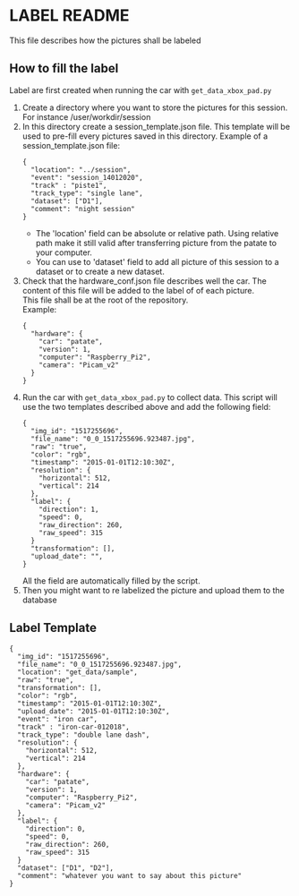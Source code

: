 # LABEL README

This file describes how the pictures shall be labeled


## How to fill the label

Label are first created when running the car with `get_data_xbox_pad.py`
1. Create a directory where you want to store the pictures for this session. For instance /user/workdir/session  
2. In this directory create a session_template.json file. This template will be used to pre-fill every pictures saved in 
   this directory. Example of a session_template.json file:
   ```
   {
     "location": "../session",
     "event": "session_14012020",
     "track" : "piste1",
     "track_type": "single lane",
     "dataset": ["D1"],
     "comment": "night session"
   }
   ```
   - The 'location' field can be absolute or relative path. Using relative path make it still valid after transferring
 picture from the patate to your computer.  
   - You can use to 'dataset' field to add all picture of this session to a dataset or to create a new dataset.
3. Check that the hardware_conf.json file describes well the car. The content of this file will be added to the label of
   of each picture.  
   This file shall be at the root of the repository.  
   Example:
   ```
   {
     "hardware": {
       "car": "patate",
       "version": 1,
       "computer": "Raspberry_Pi2",
       "camera": "Picam_v2"
     }
   }
   ```
4. Run the car with `get_data_xbox_pad.py` to collect data. This script will use the two templates described above and 
   add the following field:
   ```
   {
     "img_id": "1517255696",
     "file_name": "0_0_1517255696.923487.jpg",
     "raw": "true",
     "color": "rgb",
     "timestamp": "2015-01-01T12:10:30Z",
     "resolution": {
       "horizontal": 512,
       "vertical": 214
     },
     "label": {
       "direction": 1,
       "speed": 0,
       "raw_direction": 260,
       "raw_speed": 315
     }
     "transformation": [],
     "upload_date": "",
   }
   ```
   All the field are automatically filled by the script.
5. Then you might want to re labelized the picture and upload them to the database

## Label Template

```
{
  "img_id": "1517255696",
  "file_name": "0_0_1517255696.923487.jpg",
  "location": "get_data/sample",
  "raw": "true",
  "transformation": [],
  "color": "rgb",
  "timestamp": "2015-01-01T12:10:30Z",
  "upload_date": "2015-01-01T12:10:30Z",
  "event": "iron car",
  "track" : "iron-car-012018",
  "track_type": "double lane dash",
  "resolution": {
    "horizontal": 512,
    "vertical": 214
  },
  "hardware": {
    "car": "patate",
    "version": 1,
    "computer": "Raspberry_Pi2",
    "camera": "Picam_v2"
  },
  "label": {
    "direction": 0,
    "speed": 0,
    "raw_direction": 260,
    "raw_speed": 315
  }
  "dataset": ["D1", "D2"],
  "comment": "whatever you want to say about this picture"
}
```
